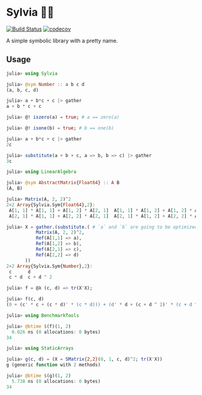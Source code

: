 # Sylvia 🧚🏻

[![Build Status](https://travis-ci.org/dalum/Sylvia.jl.svg?branch=master)](https://travis-ci.org/dalum/Sylvia.jl)
[![codecov](https://codecov.io/gh/dalum/Sylvia.jl/branch/master/graph/badge.svg)](https://codecov.io/gh/dalum/Sylvia.jl)

A simple symbolic library with a pretty name.

## Usage

```julia
julia> using Sylvia

julia> @sym Number :: a b c d
(a, b, c, d)

julia> a + b*c + c |> gather
a + b * c + c

julia> @! iszero(a) = true; # a == zero(a)

julia> @! isone(b) = true; # b == one(b)

julia> a + b*c + c |> gather
2c

julia> substitute(a + b + c, a => b, b => c) |> gather
3c

julia> using LinearAlgebra

julia> @sym AbstractMatrix{Float64} :: A B
(A, B)

julia> Matrix(A, 2, 2)^2
2×2 Array{Sylvia.Sym{Float64},2}:
 A[1, 1] * A[1, 1] + A[1, 2] * A[2, 1]  A[1, 1] * A[1, 2] + A[1, 2] * A[2, 2]
 A[2, 1] * A[1, 1] + A[2, 2] * A[2, 1]  A[2, 1] * A[1, 2] + A[2, 2] * A[2, 2]

julia> X = gather.(substitute.( # `a` and `b` are going to be optimized away
           Matrix(A, 2, 2)^2,
           Ref(A[1,1] => a),
           Ref(A[1,2] => b),
           Ref(A[2,1] => c),
           Ref(A[2,2] => d)
       ))
2×2 Array{Sylvia.Sym{Number},2}:
 c      d
 c * d  c + d ^ 2

julia> f = @λ (c, d) => tr(X'X);

julia> f(c, d)
(0 + (c' * c + (c * d)' * (c * d))) + (d' * d + (c + d ^ 2)' * (c + d ^ 2))

julia> using BenchmarkTools

julia> @btime $(f)(1, 2)
  0.026 ns (0 allocations: 0 bytes)
34

julia> using StaticArrays

julia> g(c, d) = (X = SMatrix{2,2}(0, 1, c, d)^2; tr(X'X))
g (generic function with 2 methods)

julia> @btime $(g)(1, 2)
  5.738 ns (0 allocations: 0 bytes)
34
```
